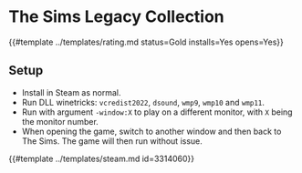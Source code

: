 # The Sims Legacy Collection
<!-- script:Aliases [] -->

{{#template ../templates/rating.md status=Gold installs=Yes opens=Yes}}

## Setup

- Install in Steam as normal.
- Run DLL winetricks: `vcredist2022`, `dsound`, `wmp9`, `wmp10` and `wmp11`.
- Run with argument `-window:X` to play on a different monitor, with `X` being the monitor number.
- When opening the game, switch to another window and then back to The Sims. The game will then run without issue.

{{#template ../templates/steam.md id=3314060}}
